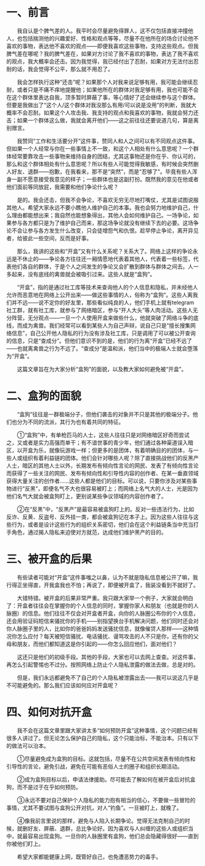 # 一、前言
　　我自认是个脾气差的人。我平时会尽量避免得罪人，这不仅包括直接冲撞他人，也包括揣测他的兴趣爱好、性格和观点等等，尽量不在他所在的场合讨论他不喜欢的事物，表达他不喜欢的观点——即便我喜欢这些事物，支持这些观点。但我脾气差在哪呢？我的脾气差在，如果对方讨论了我不喜欢的事物，表达了我不喜欢的观点，我大概率会还击。因为我觉得，我已经付出了忍耐，如果对方无法付出忍耐的话，我会觉得不公平，那么就不用忍了。

　　我会怎样执行这种“还击”呢？如果那个人对我来说足够有用，我可能会继续忍耐，或者只是不痛不痒地提醒他；如果他所在的群体对我足够有用，我也可能不会在这个群体里表达自我，顶多暂时屏蔽了事，等心情好了还会继续参与这个群体。但要是我做出了“这个人/这个群体对我没那么有用/可以说是没用”的判断，我就大概率不会忍耐。如果这个人攻击我、我支持的观点和我喜欢的事物，我就会努力还击；如果一个群体这么做，我就会离开他们——这之前往往还要说道几句，算是离别赠言。

　　我赞同“工作和生活要分开”这件事，赞同人和人之间可以有不同观点这件事。但如果一个人经常与你在一些事情上不一致，和这个人相处有什么意思呢？一个群体经常要靠攻击一些事物来维持自身的团结，尤其这事物还是你在乎、你认可的，那么和这个群体相处有什么意思呢？所以有些人可能觉得我敏感，有时候会突然删人好友、退群——抱歉，在我看来，那不是“突然”，而是“忍够了”。毕竟有些人浑身一副不愿意接受我意见的样子；一些群体也是这副打扮。既然我的意见在他或者他们面前等同放屁，我需要和他们争论什么呢？

　　是的。我会还击，但我不会争论，不喜欢无穷无尽地打嘴仗，尤其是试图说服其他人。希望大家永远不要小瞧他人维护自己的本事。我也会努力地维护自己，什么理由都能想出来；我自然也能想象得出，其他人会如何维护自己。一场争论，如果参与各方都只是为了维护自己而来，那这场争论就没有继续下去的必要。这场争论不会让参与各方发生什么改变，只会徒增怨气和仇恨。趁早停止争论，离开异见者，给彼此一些空间，反而是好事。

　　那么，我讲的这些和“开盒”又有什么关系呢？关系大了。网络上这样的争论永远是不休止的——争论各方往往还一厢情愿地代表着其他人，代表着一些标签，代表他们各自的群体，于是个人之间发生的争论又会扩散到群体与群体之间去。人一多起来，没有底线的禽兽就会被吸引过来。这些人就是“盒狗”。

　　“开盒”，指的是通过社工库等技术来查询他人的个人信息和隐私，并未经他人允许而恶意地在网络上公开出来——做这些事情的人，俗称为“盒狗”。这些人离我们并不远——说不定你的好友里，那些看似纯良的人，他们手机上就有telegram社工群，就有社工库，就参与了网络暗区，参与“开人大头”等人肉活动。这些人无分阵营，无分观点——一旦一个人使用开盒来做些什么，他就突破了网络斗争的底线，而成为禽兽。我们经常可以看到某些人为自己声辩，说自己只是“擅长搜集网络信息”，自己公开他人隐私的行为没有涉及社工库，只是调用了可以被公开查询的信息，只是“查成分”。但他们意识不到的是，他们的行为离“开盒”已经不远了——也就离禽兽之行为不远了。“查成分”是温和派，他们当中的极端人士就会堕落为“开盒”。

　　这篇文章旨在为大家分析“盒狗”的面貌，以及教大家如何避免被“开盒”。

# 二、盒狗的面貌
　　“盒狗”往往是一群极端分子，但他们袭击的对象并不只是其他的极端分子。他们也分为不同的流派，其行为也有着共同的特征。

　　①“盒狗”中，有单枪匹马的人士，这些人往往只是对网络暗区好奇而尝试之，又或者是实力高强而单干；有不谙世事的青少年，他们通过各种渠道误入暗区，以开盒为乐，就像玩游戏一样；但更多的是团体，有着明确目的的团体，与一些人或组织有着利益链的团体。他们会针对哪些人呢？除了直接挑战他们的反黑产人士，暗区的其他人士以外，长期发布有倾向性言论的网民、发表了有倾向性言论而获得了一些关注的网民、发布有倾向性和引导性内容的创作者、在某一垂直领域获得大量关注的创作者……这些人都是他们的目标。可以说，只要你涉及对某些事物进行“反黑”，即便名气不大也很容易被盯上；而网络上名气大的人士，光是因为他们名气大就会被盒狗盯上，更别说某些争议领域的内容创作者了。

　　②在“反黑”中，“反黑产”是最容易被盒狗盯上的。反对一些违法行为，比如反诈、反黄、反盗号、反外挂一类，都会被盒狗记在本子上。因为这些人往往与这些行为，或者是设计这些行为的组织关系密切，他们会在这个利益链条当中充当打手角色，通过揭人隐私来迫使对方就范，达成他们维护黑产的目的。

# 三、被开盒的后果
　　有些读者可能对“开盒”这件事嗤之以鼻，认为不就是隐私信息被公开了嘛，我行得正坐得直，开我盒我也不怕；再说了，即便被开盒了，我装没看到不就好了。

　　大错特错。被开盒的后果非常严重。我只跟大家举一个例子，大家就会明白了：开盒者往往会在掌握你的个人信息的同时，掌握你家人和朋友（也就是你的人脉圈）的信息。他们往往不仅会对开盒者开盒，向你的人脉圈公布你的个人信息，还会用验证码短信来骚扰你的手机——别指望换台手机解决问题，他们同时还会对你人脉圈子里的人，比如你的爸爸妈妈发送骚扰信息，就像催贷人那样——这种情况你怎么应付？每天被短信骚扰、电话骚扰、谩骂攻击的人不只是你，还有你的父母和朋友，而他们都知道这是你引起的——你怎么回应他们，面对他们？

　　这还只是他们的初级手段。其他的手段，大家也可以去网上查查。对这件事，再怎么引起警惕也不过分。按照网络上防止个人隐私泄露的做法去做，总是对的。

　　但是，我们永远都避免不了自己的个人隐私被泄露出去——我可以说这几乎是不可能避免的。那么我们应该如何应对开盒呢？

# 四、如何对抗开盒
　　我不会在这篇文章里跟大家讲太多“如何预防开盒”这种事情，这个问题已经有很多人讲过了。但无论怎么保护自己的隐私，这个只能治标，不能治本。只有以下的做法可以治本。

　　①尽量避免成为盒狗的目标。这就包括，尽量不在公共空间发表有倾向性和引导性的言论，避免引战，避免在可能有恶俗人士的圈子和组织长期活动。

　　②成为盒狗目标以后，申请法律援助。尽可能去了解如何在被开盒后对抗盒狗，而不是过于在乎如何预防。

　　③永远不要对自己保护个人隐私的能力抱有相当的信心，不要做一些冒险的事情，尤其不要试图与盒狗公开对抗，对人“钓鱼”。一旦被盯上，就晚了。

　　④像我前言里说的那样，避免与人陷入长期争论。觉得无法克制自己的时候，就删好友、屏蔽、退群，总比争论好。因为喜欢与人纠缠的这些人或组织当中，就最容易出现盒狗。一旦你的人脉圈里有盒狗，他们总会隐藏得很好——直到你被他们盯上。

　　希望大家都能健康上网，既管好自己，也免遭恶势力的毒手。
<!-- ##{"timestamp":1692010654}## -->